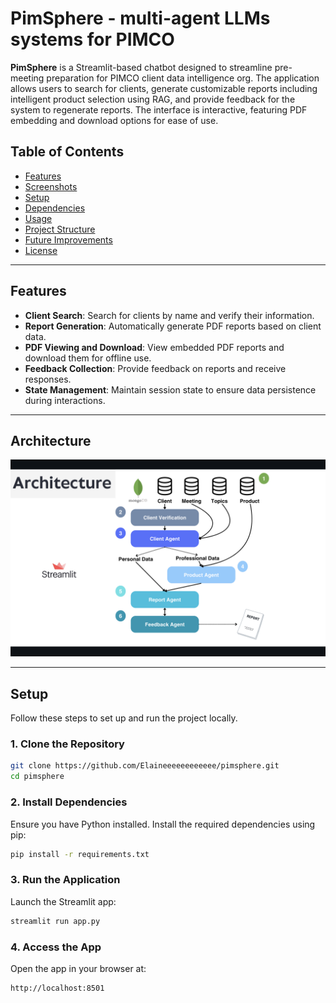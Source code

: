 # PimSphere - multi-agent LLMs systems for PIMCO

**PimSphere** is a Streamlit-based chatbot designed to streamline pre-meeting preparation for PIMCO client data intelligence org. The application allows users to search for clients, generate customizable reports including intelligent product selection using RAG, and provide feedback for the system to regenerate reports. The interface is interactive, featuring PDF embedding and download options for ease of use.

## Table of Contents

- [Features](#features)
- [Screenshots](#screenshots)
- [Setup](#setup)
- [Dependencies](#dependencies)
- [Usage](#usage)
- [Project Structure](#project-structure)
- [Future Improvements](#future-improvements)
- [License](#license)

---

## Features

- **Client Search**: Search for clients by name and verify their information.
- **Report Generation**: Automatically generate PDF reports based on client data.
- **PDF Viewing and Download**: View embedded PDF reports and download them for offline use.
- **Feedback Collection**: Provide feedback on reports and receive responses.
- **State Management**: Maintain session state to ensure data persistence during interactions.

---

## Architecture

![Screenshot](architecture_image.png)

---

## Setup

Follow these steps to set up and run the project locally.

### 1. Clone the Repository

```bash
git clone https://github.com/Elaineeeeeeeeeeee/pimsphere.git
cd pimsphere
```

### 2. Install Dependencies
Ensure you have Python installed. Install the required dependencies using pip:

```bash
pip install -r requirements.txt
```

### 3. Run the Application
Launch the Streamlit app:

```bash
streamlit run app.py
```

### 4. Access the App
Open the app in your browser at:

```bash
http://localhost:8501
```
